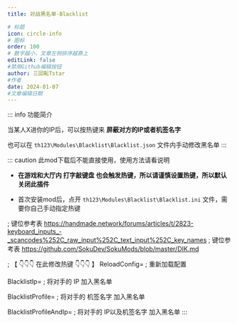 ```yaml
---
title: 对战黑名单-Blacklist

# 标题
icon: circle-info
# 图标
order: 100
# 数字越小，文章左侧排序越靠上
editLink: false
#禁用Github编辑按钮
author: 三回転Tstar
#作者
date: 2024-01-07
#文章编辑日期
---
```


::: info 功能简介

当某人X进你的IP后，可以按热键来 **屏蔽对方的IP或者机签名字**

也可以在  `th123\Modules\Blacklist\Blacklist.json` 文件内手动修改黑名单
:::

::: caution 此mod下载后不能直接使用，使用方法请看说明

- **在游戏和大厅内 打字敲键盘 也会触发热键，所以请谨慎设置热键，所以默认关闭此插件**

- 首次安装mod后，点开 `th123\Modules\Blacklist\Blacklist.ini` 文件，需要你自己手动指定热键

; 键位参考表   https://handmade.network/forums/articles/t/2823-keyboard_inputs_-_scancodes%252C_raw_input%252C_text_input%252C_key_names
; 键位参考表 https://github.com/SokuDev/SokuMods/blob/master/DIK.md


; 【 👇👇👇 在此修改热键 👇👇👇 】
ReloadConfig=
; 重新加载配置

BlacklistIp=
; 将对手的 IP 加入黑名单

BlacklistProfile=
; 将对手的 机签名字 加入黑名单

BlacklistProfileAndIp=
; 将对手的 IP以及机签名字 加入黑名单
:::






